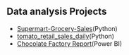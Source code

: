## Data analysis Projects

- [Supermart-Grocery-Sales](https://github.com/par1380/Data-analysis/tree/Supermart-Grocery-Sales)(Python)
- [tomato_retail_sales_daily](https://github.com/par1380/Data-analysis/tree/tomato_retail_sales_daily)(Python)
- [Chocolate Factory Report](https://github.com/par1380/Data-analysis/tree/Sales-Insights)(Power BI)

